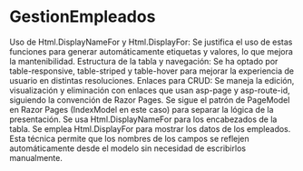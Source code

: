 # GestionEmpleados

Uso de Html.DisplayNameFor y Html.DisplayFor: Se justifica el uso de estas funciones para generar automáticamente etiquetas y valores, lo que mejora la mantenibilidad.
Estructura de la tabla y navegación: Se ha optado por table-responsive, table-striped y table-hover para mejorar la experiencia de usuario en distintas resoluciones.
Enlaces para CRUD: Se maneja la edición, visualización y eliminación con enlaces que usan asp-page y asp-route-id, siguiendo la convención de Razor Pages.
Se sigue el patrón de PageModel en Razor Pages (IndexModel en este caso) para separar la lógica de la presentación.
Se usa Html.DisplayNameFor para los encabezados de la tabla.
Se emplea Html.DisplayFor para mostrar los datos de los empleados. Esta técnica permite que los nombres de los campos se reflejen automáticamente desde el modelo sin necesidad de escribirlos manualmente. 

